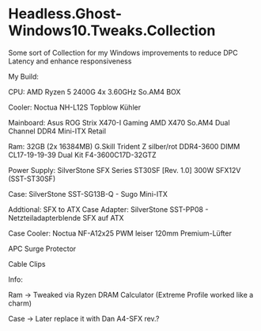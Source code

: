 # Headless.Ghost-Windows10.Tweaks.Collection
Some sort of Collection for my Windows improvements to reduce DPC Latency and enhance responsiveness


My Build:

CPU: AMD Ryzen 5 2400G 4x 3.60GHz So.AM4 BOX

Cooler: Noctua NH-L12S Topblow Kühler

Mainboard: Asus ROG Strix X470-I Gaming AMD X470 So.AM4 Dual Channel DDR4 Mini-ITX Retail

Ram: 32GB (2x 16384MB) G.Skill Trident Z silber/rot DDR4-3600 DIMM CL17-19-19-39 Dual Kit F4-3600C17D-32GTZ

Power Supply: SilverStone SFX Series ST30SF [Rev. 1.0] 300W SFX12V (SST-ST30SF)

Case: SilverStone SST-SG13B-Q - Sugo Mini-ITX

Addtional:
SFX to ATX Case Adapter: SilverStone SST-PP08 - Netzteiladapterblende SFX auf ATX

Case Cooler: Noctua NF-A12x25 PWM leiser 120mm Premium-Lüfter

APC Surge Protector

Cable Clips

Info:

Ram -> Tweaked via Ryzen DRAM Calculator (Extreme Profile worked like a charm)

Case -> Later replace it with Dan A4-SFX rev.?
